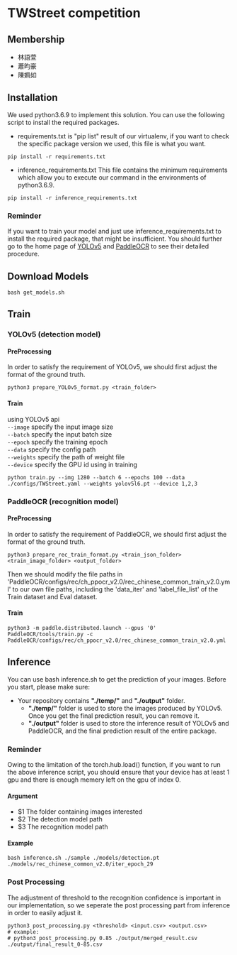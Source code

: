 # TWStreet competition
## Membership
- 林語萱
- 蕭昀豪
- 陳姵如

## Installation
We used python3.6.9 to implement this solution. 
You can use the following script to install the required packages. 
- requirements.txt is "pip list" result of our virtualenv, if you want to check the specific package version we used, this file is what you want.
```{bash}
pip install -r requirements.txt
```
- inference_requirements.txt
This file contains the minimum requirements which allow you to execute our command in the environments of python3.6.9. 
```{bash}
pip install -r inference_requirements.txt
```

### Reminder
If you want to train your model and just use inference_requirements.txt to install the required package, that might be insufficient. You should further go to the home page of [YOLOv5](https://github.com/ultralytics/yolov5) and [PaddleOCR](https://github.com/PaddlePaddle/PaddleOCR) to see their detailed procedure. 

## Download Models
```{wget}
bash get_models.sh
```

## Train
### YOLOv5 (detection model)
#### PreProcessing
In order to satisfy the requirement of YOLOv5, we should first adjust the format of the ground truth. 
```
python3 prepare_YOLOv5_format.py <train_folder>
```

#### Train
using YOLOv5 api
<br>
`--image` specify the input image size
<br>
`--batch` specify the input batch size
<br>
`--epoch` specify the training epoch
<br>
`--data` specify the config path
<br>
`--weights` specify the path of weight file
<br>
`--device` specify the GPU id using in training
```
python train.py --img 1280 --batch 6 --epochs 100 --data ./configs/TWStreet.yaml --weights yolov5l6.pt --device 1,2,3
```
### PaddleOCR (recognition model)
#### PreProcessing
In order to satisfy the requirement of PaddleOCR, we should first adjust the format of the ground truth. 
```
python3 prepare_rec_train_format.py <train_json_folder> <train_image_folder> <output_folder>
```
Then we should modify the file paths in 'PaddleOCR/configs/rec/ch_ppocr_v2.0/rec_chinese_common_train_v2.0.yml' to our own file paths, including the 'data_iter' and 'label_file_list' of the Train dataset and Eval dataset. 
#### Train
```
python3 -m paddle.distributed.launch --gpus '0' PaddleOCR/tools/train.py -c PaddleOCR/configs/rec/ch_ppocr_v2.0/rec_chinese_common_train_v2.0.yml
```

## Inference
You can use bash inference.sh to get the prediction of your images. 
Before you start, please make sure: 
- Your repository contains **"./temp/"** and **"./output"** folder. 
    - **"./temp/"** folder is used to store the images produced by YOLOv5. Once you get the final prediction result, you can remove it. 
    - **"./output"** folder is used to store the inference result of YOLOv5 and PaddleOCR, and the final prediction result of the entire package.

### **Reminder**
Owing to the limitation of the torch.hub.load() function, if you want to run the above inference script, you should ensure that your device has at least 1 gpu and there is enough memery left on the gpu of index 0. 

#### Argument
- $1 The folder containing images interested
- $2 The detection model path
- $3 The recognition model path

#### Example
```{bash}
bash inference.sh ./sample ./models/detection.pt  ./models/rec_chinese_common_v2.0/iter_epoch_29
```

### Post Processing
The adjustment of threshold to the recognition confidence is important in our implementation, so we seperate the post processing part from inference in order to easily adjust it. 

```{python}
python3 post_processing.py <threshold> <input.csv> <output.csv>
# example: 
# python3 post_processing.py 0.85 ./output/merged_result.csv ./output/final_result_0-85.csv 
```
